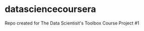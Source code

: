 datasciencecoursera
===================

Repo created for The Data Scientisit's Toolbox Course Project #1
